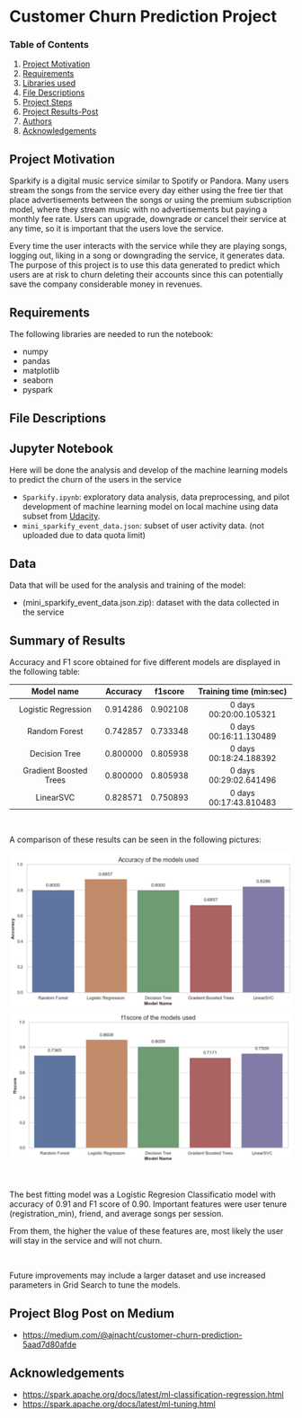 # Customer Churn Prediction Project


### Table of Contents  
1. [Project Motivation](#project-motivation)
2. [Requirements](#requirements)
3. [Libraries used](#libraries)
4. [File Descriptions](#file-descriptions)
5. [Project Steps](#project-steps)
6. [Project Results-Post](#project-results-post)
7. [Authors](#authors)
8. [Acknowledgements](#acknowledgements)



## Project Motivation <a name="project-motivation"></a>

Sparkify is a digital music service similar to Spotify or Pandora. Many users stream the songs from the
service every day either using the free tier that place advertisements between the songs or using the premium
subscription model, where they stream music with no advertisements but paying a monthly fee rate. Users can upgrade,
downgrade or cancel their service at any time, so it is important that the users love the service.

Every time the user interacts with the service while they are playing songs, logging out, liking in a song or
downgrading the service, it generates data. The purpose of this project is to use this data generated to predict
which users are at risk to churn deleting their accounts since this can potentially save the company considerable
money in revenues.


## Requirements <a name="requirements"></a>
The following libraries are needed to run the notebook:
* numpy
* pandas
* matplotlib
* seaborn
* pyspark


## File Descriptions <a name="file-descriptions"></a>

## Jupyter Notebook
Here will be done the analysis and develop of the machine learning models to predict the churn
of the users in the service

* `Sparkify.ipynb`: exploratory data analysis, data preprocessing, and pilot development of machine learning model on local machine using data subset from [Udacity]().
* `mini_sparkify_event_data.json`: subset of user activity data. (not uploaded due to data quota limit)


## Data
Data that will be used for the analysis and training of the model:

* (mini_sparkify_event_data.json.zip): dataset with the data collected in
the service

## Summary of Results

Accuracy and F1 score obtained for five different models are displayed in the following
table:


| Model name | Accuracy | f1score | Training time (min:sec)|
| :---: | :---: | :---: | :---: |
| Logistic Regression | 0.914286 | 0.902108 | 0 days 00:20:00.105321
| Random Forest | 0.742857 | 0.733348 | 0 days 00:16:11.130489
| Decision Tree | 0.800000 | 0.805938 | 0 days 00:18:24.188392
| Gradient Boosted Trees | 0.800000 | 0.805938 | 0 days 00:29:02.641496
| LinearSVC | 0.828571 | 0.750893 | 0 days 00:17:43.810483

<br />

A comparison of these results can be seen in the following pictures:

![Accuracy](https://github.com/pedflotor/Sparkify-Churn-Prediction/blob/master/images/Accuracy.png)
![f1score](https://github.com/pedflotor/Sparkify-Churn-Prediction/blob/master/images/f1score.png)

<br />

The best fitting model was a Logistic Regresion Classificatio model with accuracy
of 0.91 and F1 score of 0.90. Important features were user tenure (registration_min),
friend, and average songs per session.

From them, the higher the value of these features are, most likely the user will
stay in the service and will not churn.

<br />

Future improvements may include a larger dataset and use increased parameters
in Grid Search to tune the models.


## Project Blog Post on Medium
* https://medium.com/@ajnacht/customer-churn-prediction-5aad7d80afde


## Acknowledgements
+ https://spark.apache.org/docs/latest/ml-classification-regression.html
+ https://spark.apache.org/docs/latest/ml-tuning.html
